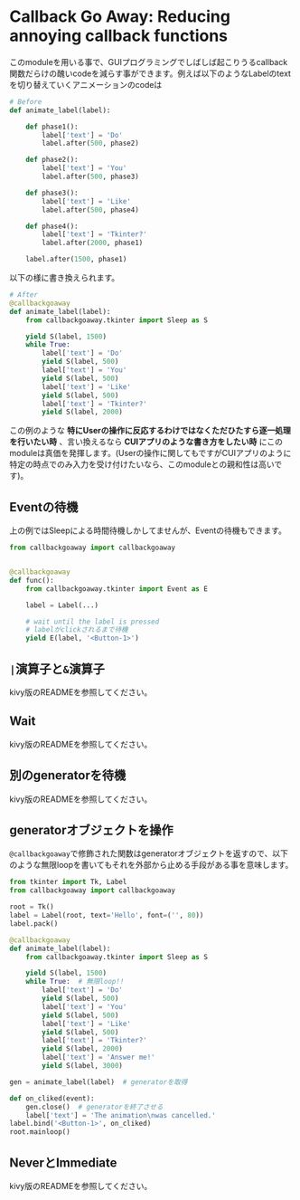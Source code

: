 # Callback Go Away: Reducing annoying callback functions

このmoduleを用いる事で、GUIプログラミングでしばしば起こりうるcallback関数だらけの醜いcodeを減らす事ができます。例えば以下のようなLabelのtextを切り替えていくアニメーションのcodeは

```python
# Before
def animate_label(label):

    def phase1():
        label['text'] = 'Do'
        label.after(500, phase2)

    def phase2():
        label['text'] = 'You'
        label.after(500, phase3)

    def phase3():
        label['text'] = 'Like'
        label.after(500, phase4)

    def phase4():
        label['text'] = 'Tkinter?'
        label.after(2000, phase1)

    label.after(1500, phase1)
```

以下の様に書き換えられます。

```python
# After
@callbackgoaway
def animate_label(label):
    from callbackgoaway.tkinter import Sleep as S

    yield S(label, 1500)
    while True:
        label['text'] = 'Do'
        yield S(label, 500)
        label['text'] = 'You'
        yield S(label, 500)
        label['text'] = 'Like'
        yield S(label, 500)
        label['text'] = 'Tkinter?'
        yield S(label, 2000)
```

この例のような **特にUserの操作に反応するわけではなくただひたすら逐一処理を行いたい時** 、言い換えるなら **CUIアプリのような書き方をしたい時** にこのmoduleは真価を発揮します。(Userの操作に関してもですがCUIアプリのように特定の時点でのみ入力を受け付けたいなら、このmoduleとの親和性は高いです)。

## Eventの待機

上の例ではSleepによる時間待機しかしてませんが、Eventの待機もできます。

```python
from callbackgoaway import callbackgoaway


@callbackgoaway
def func():
    from callbackgoaway.tkinter import Event as E

    label = Label(...)

    # wait until the label is pressed
    # labelがclickされるまで待機
    yield E(label, '<Button-1>')
```

## `|`演算子と`&`演算子

kivy版のREADMEを参照してください。

## Wait

kivy版のREADMEを参照してください。

## 別のgeneratorを待機

kivy版のREADMEを参照してください。

## generatorオブジェクトを操作

`@callbackgoaway`で修飾された関数はgeneratorオブジェクトを返すので、以下のような無限loopを書いてもそれを外部から止める手段がある事を意味します。

```python
from tkinter import Tk, Label
from callbackgoaway import callbackgoaway

root = Tk()
label = Label(root, text='Hello', font=('', 80))
label.pack()

@callbackgoaway
def animate_label(label):
    from callbackgoaway.tkinter import Sleep as S

    yield S(label, 1500)
    while True:  # 無限loop!!
        label['text'] = 'Do'
        yield S(label, 500)
        label['text'] = 'You'
        yield S(label, 500)
        label['text'] = 'Like'
        yield S(label, 500)
        label['text'] = 'Tkinter?'
        yield S(label, 2000)
        label['text'] = 'Answer me!'
        yield S(label, 3000)

gen = animate_label(label)  # generatorを取得

def on_cliked(event):
    gen.close()  # generatorを終了させる
    label['text'] = 'The animation\nwas cancelled.'
label.bind('<Button-1>', on_cliked)
root.mainloop()
```

## NeverとImmediate

kivy版のREADMEを参照してください。
